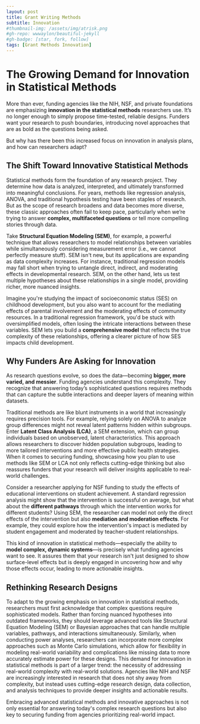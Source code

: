 ```yaml
---
layout: post
title: Grant Writing Methods
subtitle: Innovation
#thumbnail-img: /assets/img/atrisk.png
#gh-repo: wwwaylon/beautiful-jekyll
#gh-badge: [star, fork, follow]
tags: [Grant Methods Innovation]
---
```


# The Growing Demand for Innovation in Statistical Methods

More than ever, funding agencies like the NIH, NSF, and private foundations are emphasizing **innovation in the statistical methods** researchers use. It’s no longer enough to simply propose time-tested, reliable designs. Funders want your research to push boundaries, introducing novel approaches that are as bold as the questions being asked.

But why has there been this increased focus on innovation in analysis plans, and how can researchers adapt?

## The Shift Toward Innovative Statistical Methods

Statistical methods form the foundation of any research project. They determine how data is analyzed, interpreted, and ultimately transformed into meaningful conclusions. For years, methods like regression analysis, ANOVA, and traditional hypothesis testing have been staples of research. But as the scope of research broadens and data becomes more diverse, these classic approaches often fail to keep pace, particularly when we’re trying to answer **complex, multifaceted questions** or tell more compelling stories through data.

Take **Structural Equation Modeling (SEM)**, for example, a powerful technique that allows researchers to model relationships between variables while simultaneously considering measurement error (i.e., we cannot perfectly measure stuff). SEM isn't new, but its applications are expanding as data complexity increases. For instance, traditional regression models may fall short when trying to untangle direct, indirect, and moderating effects in developmental research. SEM, on the other hand, lets us test multiple hypotheses about these relationships in a single model, providing richer, more nuanced insights.

Imagine you're studying the impact of socioeconomic status (SES) on childhood development, but you also want to account for the mediating effects of parental involvement and the moderating effects of community resources. In a traditional regression framework, you'd be stuck with oversimplified models, often losing the intricate interactions between these variables. SEM lets you build a **comprehensive model** that reflects the true complexity of these relationships, offering a clearer picture of how SES impacts child development.

## Why Funders Are Asking for Innovation

As research questions evolve, so does the data—becoming **bigger, more varied, and messier**. Funding agencies understand this complexity. They recognize that answering today’s sophisticated questions requires methods that can capture the subtle interactions and deeper layers of meaning within datasets.

Traditional methods are like blunt instruments in a world that increasingly requires precision tools. For example, relying solely on ANOVA to analyze group differences might not reveal latent patterns hidden within subgroups. Enter **Latent Class Analysis (LCA)**, a SEM extension, which can group individuals based on unobserved, latent characteristics. This approach allows researchers to discover hidden population subgroups, leading to more tailored interventions and more effective public health strategies. When it comes to securing funding, showcasing how you plan to use methods like SEM or LCA not only reflects cutting-edge thinking but also reassures funders that your research will deliver insights applicable to real-world challenges.

Consider a researcher applying for NSF funding to study the effects of educational interventions on student achievement. A standard regression analysis might show that the intervention is successful on average, but what about the **different pathways** through which the intervention works for different students? Using SEM, the researcher can model not only the direct effects of the intervention but also **mediation and moderation effects**. For example, they could explore how the intervention's impact is mediated by student engagement and moderated by teacher-student relationships.

This kind of innovation in statistical methods—especially the ability to **model complex, dynamic systems**—is precisely what funding agencies want to see. It assures them that your research isn't just designed to show surface-level effects but is deeply engaged in uncovering how and why those effects occur, leading to more actionable insights.

## Rethinking Research Designs

To adapt to the growing emphasis on innovation in statistical methods, researchers must first acknowledge that complex questions require sophisticated models. Rather than forcing nuanced hypotheses into outdated frameworks, they should leverage advanced tools like Structural Equation Modeling (SEM) or Bayesian approaches that can handle multiple variables, pathways, and interactions simultaneously. Similarly, when conducting power analyses, researchers can incorporate more complex approaches such as Monte Carlo simulations, which allow for flexibility in modeling real-world variability and complications like missing data to more accurately estimate power for these designs. This demand for innovation in statistical methods is part of a larger trend: the necessity of addressing real-world complexity with real-world solutions. Agencies like NIH and NSF are increasingly interested in research that does not shy away from complexity, but instead uses cutting-edge research design, data collection, and analysis techniques to provide deeper insights and actionable results.

Embracing advanced statistical methods and innovative approaches is not only essential for answering today's complex research questions but also key to securing funding from agencies prioritizing real-world impact.
